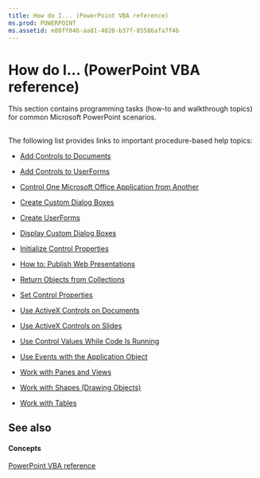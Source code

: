 ```yaml
---
title: How do I... (PowerPoint VBA reference)
ms.prod: POWERPOINT
ms.assetid: e88ff046-aa81-4820-b37f-85586afa7f4b
---
```



# How do I... (PowerPoint VBA reference)

This section contains programming tasks (how-to and walkthrough topics) for common Microsoft PowerPoint scenarios.


## 

The following list provides links to important procedure-based help topics:


- [Add Controls to Documents](add-controls-to-documents.md)
    
- [Add Controls to UserForms](add-controls-to-userforms.md)
    
- [Control One Microsoft Office Application from Another](control-one-microsoft-office-application-from-another.md)
    
- [Create Custom Dialog Boxes](create-custom-dialog-boxes.md)
    
- [Create UserForms](create-userforms.md)
    
- [Display Custom Dialog Boxes](display-custom-dialog-boxes.md)
    
- [Initialize Control Properties](initialize-control-properties.md)
    
- [How to: Publish Web Presentations](http://msdn.microsoft.com/library/469a7d97-a8c0-f123-3729-aa8818d41cc3%28Office.15%29.aspx)
    
- [Return Objects from Collections](return-objects-from-collections.md)
    
- [Set Control Properties](set-control-properties.md)
    
- [Use ActiveX Controls on Documents](use-activex-controls-on-documents.md)
    
- [Use ActiveX Controls on Slides](use-activex-controls-on-slides.md)
    
- [Use Control Values While Code Is Running](use-control-values-while-code-is-running.md)
    
- [Use Events with the Application Object](use-events-with-the-application-object.md)
    
- [Work with Panes and Views](work-with-panes-and-views.md)
    
- [Work with Shapes (Drawing Objects)](work-with-shapes-drawing-objects.md)
    
- [Work with Tables](work-with-tables.md)
    

## See also


#### Concepts


[PowerPoint VBA reference](powerpoint-vba-reference.md)

